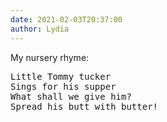 ```yaml
---
date: 2021-02-03T20:37:00
author: Lydia
---
```

My nursery rhyme:

<pre>Little Tommy tucker 
Sings for his supper 
What shall we give him?
Spread his butt with butter!</pre>